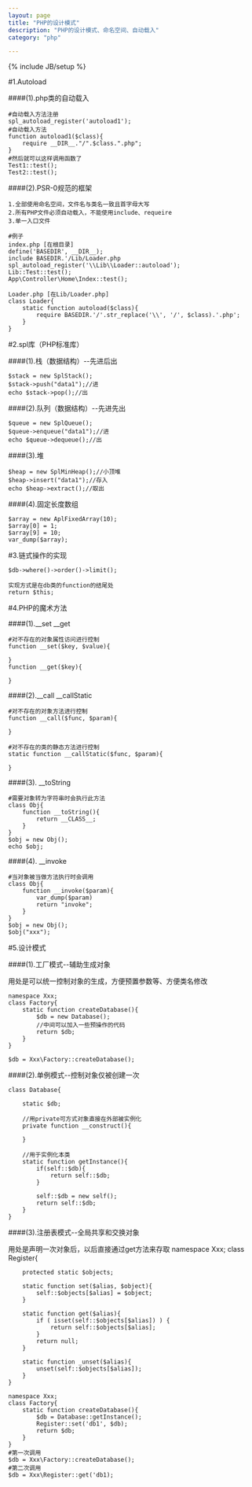 ```yaml
---
layout: page
title: "PHP的设计模式"
description: "PHP的设计模式、命名空间、自动载入"
category: "php"

---
```

{% include JB/setup %}

#1.Autoload

####(1).php类的自动载入

	#自动载入方法注册
	spl_autoload_register('autoload1');
	#自动载入方法
	function autoload1($class){
		require __DIR__."/".$class.".php";
	}
	#然后就可以这样调用函数了
	Test1::test();
	Test2::test();

####(2).PSR-0规范的框架
	
	1.全部使用命名空间，文件名与类名一致且首字母大写
	2.所有PHP文件必须自动载入，不能使用include、requeire
	3.单一入口文件
	
	#例子
	index.php [在根目录]
	define('BASEDIR', __DIR__);
	include BASEDIR.'/Lib/Loader.php
	spl_autoload_register('\\Lib\\Loader::autoload');
	Lib::Test::test();
	App\Controller\Home\Index::test();
	
	Loader.php [在Lib/Loader.php]
	class Loader{
		static function autoload($class){
			require BASEDIR.'/'.str_replace('\\', '/', $class).'.php';
		}
	}

#2.spl库（PHP标准库）

####(1).栈（数据结构）--先进后出

	$stack = new SplStack();
	$stack->push("data1");//进
	echo $stack->pop();//出

####(2).队列（数据结构）--先进先出

	$queue = new SplQueue();
	$queue->enqueue("data1");//进
	echo $queue->dequeue();//出

####(3).堆

	$heap = new SplMinHeap();//小顶堆
	$heap->insert("data1");//存入
	echo $heap->extract();//取出

####(4).固定长度数组

	$array = new AplFixedArray(10);
	$array[0] = 1;
	$array[9] = 10;
	var_dump($array);

#3.链式操作的实现

	$db->where()->order()->limit();
	
	实现方式是在db类的function的结尾处
	return $this;

#4.PHP的魔术方法

####(1).__set __get

	#对不存在的对象属性访问进行控制
	function __set($key, $value){
	
	}
	function __get($key){
	
	}

####(2).__call __callStatic

	#对不存在的对象方法进行控制
	function __call($func, $param){
	
	}
	
	#对不存在的类的静态方法进行控制
	static function __callStatic($func, $param){
	
	}

####(3). __toString

	#需要对象转为字符串时会执行此方法
	class Obj{
		function __toString(){
			return __CLASS__;
		}
	}
	$obj = new Obj();
	echo $obj;

####(4). __invoke

	#当对象被当做方法执行时会调用
	class Obj{
		function __invoke($param){
			var_dump($param)
			return "invoke";
		}
	}
	$obj = new Obj();
	$obj("xxx");

#5.设计模式

####(1).工厂模式--辅助生成对象

用处是可以统一控制对象的生成，方便预置参数等、方便类名修改

	namespace Xxx;
	class Factory{
		static function createDatabase(){
			$db = new Database();
			//中间可以加入一些预操作的代码
			return $db;
		}
	}
	
	$db = Xxx\Factory::createDatabase();

####(2).单例模式--控制对象仅被创建一次

	class Database{
	
		static $db;
		
		//用private可方式对象直接在外部被实例化
		private function __construct(){
		
		}
		
		//用于实例化本类
		static function getInstance(){
			if(self::$db){
				return self::$db;
			}
			
			self::$db = new self();
			return self::$db;
		}
	}

####(3).注册表模式--全局共享和交换对象

用处是声明一次对象后，以后直接通过get方法来存取
	namespace Xxx;
	class Register{
	
		protected static $objects;
		
		static function set($alias, $object){
			self::$objects[$alias] = $object;
		}
		
		static function get($alias){
			if ( isset(self::$objects[$alias]) ) {  
				return self::$objects[$alias];
			}  
        	return null; 
		}
		
		static function _unset($alias){
			unset(self::$objects[$alias]);
		}
	}
	
	namespace Xxx;
	class Factory{
		static function createDatabase(){
			$db = Database::getInstance();
			Register::set('db1', $db);
			return $db;
		}
	}
	#第一次调用
	$db = Xxx\Factory::createDatabase();
	#第二次调用
	$db = Xxx\Register::get('db1);
	